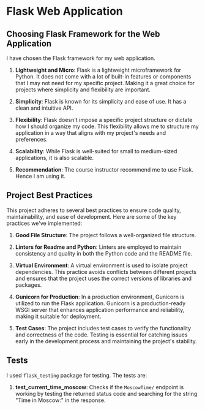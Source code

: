 # Flask Web Application

## Choosing Flask Framework for the Web Application

I have chosen the Flask framework for my web application.

1. **Lightweight and Micro**: Flask is a lightweight microframework for Python. It does not come with a lot of built-in features or components that I may not need for my specific project. Making it a great choice for projects where simplicity and flexibility are important.

2. **Simplicity**: Flask is known for its simplicity and ease of use. It has a clean and intuitive API.

3. **Flexibility**: Flask doesn't impose a specific project structure or dictate how I should organize my code. This flexibility allows me to structure my application in a way that aligns with my project's needs and preferences.

4. **Scalability**: While Flask is well-suited for small to medium-sized applications, it is also scalable.

5. **Recommendation**: The course instructor recommend me to use Flask. Hence I am using it.

## Project Best Practices

This project adheres to several best practices to ensure code quality, maintainability, and ease of development. Here are some of the key practices we've implemented:

1. **Good File Structure**: The project follows a well-organized file structure.

2. **Linters for Readme and Python**: Linters are employed to maintain consistency and quality in both the Python code and the README file.

3. **Virtual Environment**: A virtual environment is used to isolate project dependencies. This practice avoids conflicts between different projects and ensures that the project uses the correct versions of libraries and packages.

4. **Gunicorn for Production**: In a production environment, Gunicorn is utilized to run the Flask application. Gunicorn is a production-ready WSGI server that enhances application performance and reliability, making it suitable for deployment.

5. **Test Cases**: The project includes test cases to verify the functionality and correctness of the code. Testing is essential for catching issues early in the development process and maintaining the project's stability.

## Tests

I used `flask_testing` package for testing. The tests are:

1. **test_current_time_moscow**: Checks if the `MoscowTime/` endpoint is working by testing the returned status code and searching for the string "Time in Moscow:" in the response.

